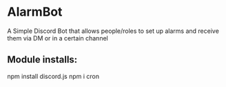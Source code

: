 # AlarmBot
A Simple Discord Bot that allows people/roles to set up alarms and receive them via DM or in a certain channel 

## Module installs:
npm install discord.js
npm i cron